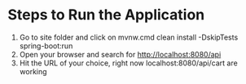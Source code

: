 # Steps to Run the Application

1. Go to site folder and click on mvnw.cmd clean install -DskipTests spring-boot:run
2. Open your browser and search for <http://localhost:8080/api>
3. Hit the URL of your choice, right now localhost:8080/api/cart are working
